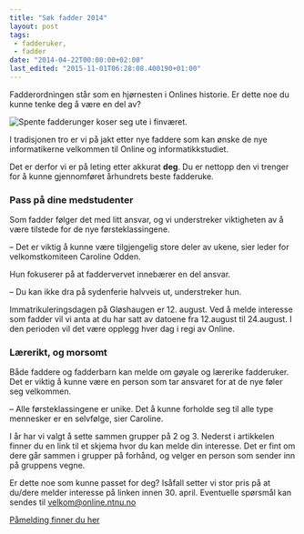 ```yaml
---
title: "Søk fadder 2014"
layout: post
tags: 
 - fadderuker,
 - fadder
date: "2014-04-22T00:00:00+02:00"
last_edited: "2015-11-01T06:28:08.400190+01:00"
---
```

Fadderordningen står som en hjørnesten i Onlines historie.  Er dette noe du kunne tenke deg å være en del av?

![Spente fadderunger koser seg ute i finværet.](https://online.ntnu.no/media/images/responsive/fe15465d-218a-47ab-b7a6-d0d4977b5baf.jpeg)

I tradisjonen tro er vi på jakt etter nye faddere som kan ønske de nye informatikerne velkommen til Online og informatikkstudiet.  

Det er derfor vi er på leting etter akkurat  **deg**.  Du er nettopp den vi trenger for å kunne gjennomføret århundrets beste fadderuke.  

### Pass på dine medstudenter
Som fadder følger det med litt ansvar, og vi understreker viktigheten av å være tilstede for de nye førsteklassingene.  

– Det er viktig å kunne være tilgjengelig store deler av ukene, sier leder for velkomstkomiteen Caroline Odden.  

Hun fokuserer på at faddervervet innebærer en del ansvar.  

– Du kan ikke dra på sydenferie halvveis ut, understreker hun.  

Immatrikuleringsdagen på Gløshaugen er 12. august. Ved å melde interesse som fadder vil vi anta at du har satt av datoene fra 12.august til 24.august.  I den perioden vil det være opplegg hver dag i regi av Online.  

### Lærerikt, og morsomt
Både faddere og fadderbarn kan melde om gøyale og lærerike fadderuker.  Det er viktig å kunne være en person som tar ansvaret for at de nye føler seg velkommen. 

– Alle førsteklassingene er unike. Det å kunne forholde seg til alle type mennesker er en selvfølge, sier Caroline.  

I år har vi valgt å sette sammen grupper på 2 og 3. Nederst i artikkelen finner du en link til et skjema hvor du kan melde din interesse. Det er fint om dere går sammen i grupper på forhånd, og velger en person som sender inn på gruppens vegne.  

Er dette noe som kunne passet for deg? Isåfall setter vi stor pris på at du/dere melder interesse på linken innen 30. april.  Eventuelle spørsmål kan sendes til velkom@online.ntnu.no

[Påmelding finner du her](https://docs.google.com/forms/d/1eg4lCT-7USHMuIgY9Jit5sao7i4EOo_rF1On6AaER3E/viewform)